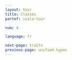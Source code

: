 ```yaml
---
layout: tour
title: Classes
partof: scala-tour

num: 4

language: fr

next-page: traits
previous-page: unified-types
---
```

